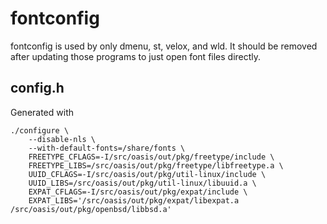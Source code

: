 # fontconfig

fontconfig is used by only dmenu, st, velox, and wld. It should be removed after
updating those programs to just open font files directly.

## config.h

Generated with

	./configure \
		--disable-nls \
		--with-default-fonts=/share/fonts \
		FREETYPE_CFLAGS=-I/src/oasis/out/pkg/freetype/include \
		FREETYPE_LIBS=/src/oasis/out/pkg/freetype/libfreetype.a \
		UUID_CFLAGS=-I/src/oasis/out/pkg/util-linux/include \
		UUID_LIBS=/src/oasis/out/pkg/util-linux/libuuid.a \
		EXPAT_CFLAGS=-I/src/oasis/out/pkg/expat/include \
		EXPAT_LIBS='/src/oasis/out/pkg/expat/libexpat.a /src/oasis/out/pkg/openbsd/libbsd.a'

